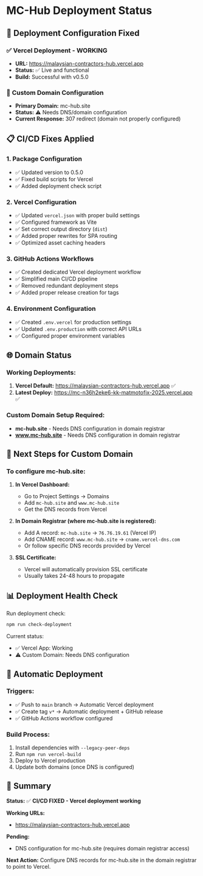 # MC-Hub Deployment Status

## 🚀 Deployment Configuration Fixed

### ✅ **Vercel Deployment - WORKING**
- **URL:** https://malaysian-contractors-hub.vercel.app
- **Status:** ✅ Live and functional
- **Build:** Successful with v0.5.0

### 🔧 **Custom Domain Configuration**
- **Primary Domain:** mc-hub.site
- **Status:** ⚠️ Needs DNS/domain configuration
- **Current Response:** 307 redirect (domain not properly configured)

## 📋 CI/CD Fixes Applied

### 1. **Package Configuration**
- ✅ Updated version to 0.5.0
- ✅ Fixed build scripts for Vercel
- ✅ Added deployment check script

### 2. **Vercel Configuration**
- ✅ Updated `vercel.json` with proper build settings
- ✅ Configured framework as Vite
- ✅ Set correct output directory (`dist`)
- ✅ Added proper rewrites for SPA routing
- ✅ Optimized asset caching headers

### 3. **GitHub Actions Workflows**
- ✅ Created dedicated Vercel deployment workflow
- ✅ Simplified main CI/CD pipeline
- ✅ Removed redundant deployment steps
- ✅ Added proper release creation for tags

### 4. **Environment Configuration**
- ✅ Created `.env.vercel` for production settings
- ✅ Updated `.env.production` with correct API URLs
- ✅ Configured proper environment variables

## 🌐 Domain Status

### **Working Deployments:**
1. **Vercel Default:** https://malaysian-contractors-hub.vercel.app ✅
2. **Latest Deploy:** https://mc-n36h2eke6-kk-matmotofix-2025.vercel.app ✅

### **Custom Domain Setup Required:**
- **mc-hub.site** - Needs DNS configuration in domain registrar
- **www.mc-hub.site** - Needs DNS configuration in domain registrar

## 🔧 Next Steps for Custom Domain

### To configure mc-hub.site:

1. **In Vercel Dashboard:**
   - Go to Project Settings → Domains
   - Add `mc-hub.site` and `www.mc-hub.site`
   - Get the DNS records from Vercel

2. **In Domain Registrar (where mc-hub.site is registered):**
   - Add A record: `mc-hub.site` → `76.76.19.61` (Vercel IP)
   - Add CNAME record: `www.mc-hub.site` → `cname.vercel-dns.com`
   - Or follow specific DNS records provided by Vercel

3. **SSL Certificate:**
   - Vercel will automatically provision SSL certificate
   - Usually takes 24-48 hours to propagate

## 📊 Deployment Health Check

Run deployment check:
```bash
npm run check-deployment
```

Current status:
- ✅ Vercel App: Working
- ⚠️ Custom Domain: Needs DNS configuration

## 🚀 Automatic Deployment

### Triggers:
- ✅ Push to `main` branch → Automatic Vercel deployment
- ✅ Create tag `v*` → Automatic deployment + GitHub release
- ✅ GitHub Actions workflow configured

### Build Process:
1. Install dependencies with `--legacy-peer-deps`
2. Run `npm run vercel-build`
3. Deploy to Vercel production
4. Update both domains (once DNS is configured)

## 📝 Summary

**Status:** ✅ **CI/CD FIXED - Vercel deployment working**

**Working URLs:**
- https://malaysian-contractors-hub.vercel.app

**Pending:**
- DNS configuration for mc-hub.site (requires domain registrar access)

**Next Action:**
Configure DNS records for mc-hub.site in the domain registrar to point to Vercel.